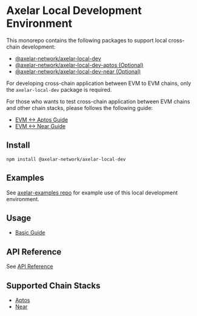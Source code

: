 # Axelar Local Development Environment

This monorepo contains the following packages to support local cross-chain development:

- [@axelar-network/axelar-local-dev](./packages/axelar-local-dev/)
- [@axelar-network/axelar-local-dev-aptos (Optional)](./packages/axelar-local-dev-aptos/)
- [@axelar-network/axelar-local-dev-near (Optional)](./packages/axelar-local-dev-near/)

For developing cross-chain application between EVM to EVM chains, only the `axelar-local-dev` package is required.

For those who wants to test cross-chain application between EVM chains and other chain stacks, please follows the following guide:

- [EVM <-> Aptos Guide](./docs/guide_evm_aptos.md)
- [EVM <-> Near Guide](./docs/guide_evm_near.md)

## Install

```
npm install @axelar-network/axelar-local-dev
```

## Examples

See [axelar-examples repo](https://github.com/axelarnetwork/axelar-examples/) for example use of this local development environment.

## Usage

- [Basic Guide](./docs/guide_basic.md)

## API Reference

See [API Reference](./docs/api_reference.md)

## Supported Chain Stacks

- [Aptos](./packages/axelar-local-dev-aptos/)
- [Near](./packages/axelar-local-dev-near/)
